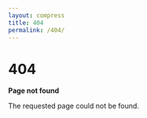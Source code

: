 ```yaml
---
layout: compress
title: 404
permalink: /404/
---
```


# 404

**Page not found**

The requested page could not be found.

